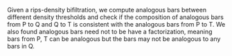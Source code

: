 Given a rips-density bifiltration, we compute analogous bars between different density thresholds and check if the composition of analogous bars from P to Q and Q to T is consistent with the analogous bars from P to T.
We also found analogous bars need not to be have a factorization, meaning bars from P, T can be analogous but the bars may not be analogous to any bars in Q.
